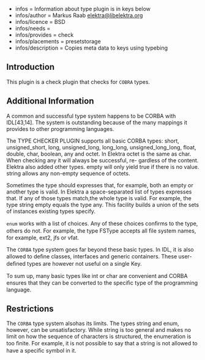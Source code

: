 - infos = Information about type plugin is in keys below
- infos/author = Markus Raab <elektra@libelektra.org>
- infos/licence = BSD
- infos/needs =
- infos/provides = check
- infos/placements = presetstorage
- infos/description = Copies meta data to keys using typebing

## Introduction ##

This plugin is a check plugin that checks for `COBRA` types.

## Additional Information ##

A common and successful type system happens to be CORBA with IDL[43,14]. The system is outstanding because of the many mappings it provides to other programming languages. 

The TYPE CHECKER PLUGIN supports all basic CORBA types: short, unsigned_short, long, unsigned_long, long_long, unsigned_long_long, float, double, char, boolean, any and octet. In Elektra octet is the same as char. When checking any it will always be successful, re- gardless of the content. Elektra also added other types. empty will only yield true if there is no value. string allows any non-empty sequence of octets. 

Sometimes the type should expresses that, for example, both an empty or another type is valid. In Elektra a space-separated list of types expresses that. If any of those types match,the whole type is valid. For example, the type string empty equals the type any. This facility builds a union of the sets of instances existing types specify. 

`enum` works with a list of choices. Any of these choices conﬁrms to the type, others do not. For example, the type FSType accepts all ﬁle system names, for example, ext2, jfs or vfat. 

The `CORBA` type system goes far beyond these basic types. In IDL, it is also allowed to deﬁne classes, interfaces and generic containers. These user-deﬁned types are however not useful on a single Key. 

To sum up, many basic types like int or char are convenient and CORBA ensures that they can be converted to the speciﬁc type of the programming language.

## Restrictions ##

The `CORBA` type system alsohas its limits. The types string and enum, however, can be unsatisfactory. While string is too general and makes no limit on how the sequence of characters is structured, the enumeration is too ﬁnite. For example, it is not possible to say that a string is not allowed to have a speciﬁc symbol in it.
